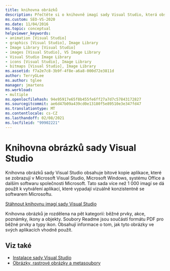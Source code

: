 ```yaml
---
title: knihovna obrázků
description: Přečtěte si o knihovně imagí sady Visual Studio, která obsahuje obrázky aplikace, které se zobrazují v sadě Visual Studio, Windows, Office a jiném softwaru společnosti Microsoft.
ms.custom: SEO-VS-2020
ms.date: 11/04/2016
ms.topic: conceptual
helpviewer_keywords:
- animation [Visual Studio]
- graphics [Visual Studio], Image Library
- Image Library [Visual Studio]
- images [Visual Studio], VS Image Library
- Visual Studio Image Library
- icons [Visual Studio], Image Library
- bitmaps [Visual Studio], Image Library
ms.assetid: f7a2e7c8-3b9f-4f8e-a6a8-000d72e3811d
author: TerryGLee
ms.author: tglee
manager: jmartens
ms.workload:
- multiple
ms.openlocfilehash: 94e95917e65f8b455fe6ff27a7d7c57843172827
ms.sourcegitcommit: ae6d47b09a439cd0e13180f5e89510e3e347fd47
ms.translationtype: MT
ms.contentlocale: cs-CZ
ms.lasthandoff: 02/08/2021
ms.locfileid: "99902221"
---
```

# <a name="the-visual-studio-image-library"></a>Knihovna obrázků sady Visual Studio

Knihovna obrázků sady Visual Studio obsahuje bitové kopie aplikace, které se zobrazují v Microsoft Visual Studio, Microsoft Windows, systému Office a dalším softwaru společnosti Microsoft. Tato sada více než 1 000 imagí se dá použít k vytváření aplikací, které vypadají vizuálně konzistentně se softwarem Microsoftu.

[Stáhnout knihovnu imagí sady Visual Studio](https://www.microsoft.com/download/details.aspx?id=35825)

Knihovna obrázků je rozdělena na pět kategorií: běžné prvky, akce, poznámky, ikony a objekty. Soubory Readme jsou součástí formátu PDF pro běžné prvky a typy ikon. Obsahují informace o tom, jak tyto obrázky ve svých aplikacích vhodně použít.

## <a name="see-also"></a>Viz také

- [Instalace sady Visual Studio](../install/install-visual-studio.md)
- [Obrázky, rastrové obrázky a metasoubory](/dotnet/framework/winforms/advanced/images-bitmaps-and-metafiles)
